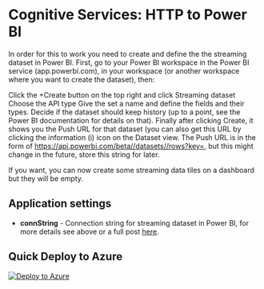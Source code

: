 # Cognitive Services: HTTP to Power BI
In order for this to work you need to create and define the the streaming dataset in Power BI. First, go to your Power BI workspace in the Power BI service (app.powerbi.com), in your workspace (or another workspace where you want to create the dataset), then:

Click the +Create button on the top right and click Streaming dataset Choose the API type Give the set a name and define the fields and their types. Decide if the dataset should keep history (up to a point, see the Power BI documentation for details on that). Finally after clicking Create, it shows you the Push URL for that dataset (you can also get this URL by clicking the information (i) icon on the Dataset view. The Push URL is in the form of https://api.powerbi.com/beta//datasets//rows?key=, but this might change in the future, store this string for later.

If you want, you can now create some streaming data tiles on a dashboard but they will be empty.

## Application settings

- **connString** - Connection string for streaming dataset in Power BI, for more details see above or a full post [here](https://gist.github.com/eavanvalkenburg/9d2189fa5db171af4f78e768eb9466a7#power-bi-streaming-dataset).

## Quick Deploy to Azure

[![Deploy to Azure](http://azuredeploy.net/deploybutton.svg)](https://azuredeploy.net/)
